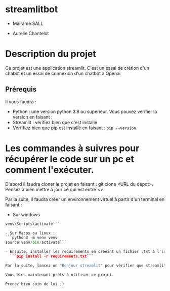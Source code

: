 # streamlitbot

* Mairame SALL

* Aurelie Chantelot


# Description du projet 

Ce projet est une application streamlit. C'est un essai de crétion d'un chabot et un essai de connexion d'un chatbot à Openai 

## Prérequis 

Il vous faudra : 
- Python : une version python 3.8 ou superieur. Vous pouvez verifier la version en faisant : 
- Streamlit : vérifiez bien que c'est installé 
- Vérfifiez bien que pip est installé en faisant : ```pip --version```


# Les commandes à suivres pour récupérer le code sur un pc et comment l'exécuter. 
D'abord il faudra cloner le projet en faisant : git clone <URL du dépot>. Pensez à bien mettre à jour ce qui est entre <>

Par la suite, il faudra créer un environnement virtuel à  partir d'un terminal en faisant : 
- Sur windows 
```python -m venv venv
venv\Scripts\activate```

- Sur Macos ou linux :
```python3 -m venv venv
source venv/bin/activate```

- Ensuite, installer les requirements en créeant un fichier .txt à l'intérieur de votre projet et ajouter la bibliothèque streamlit avec la commande suivante :
  ```pip install -r requirements.txt```

Par la suite, lancez un "Bonjour streamlit" pour vérifier que streamlit est correctement installé 

Vous êtes maintenant prêts à utiliser ce projet. 

Prenez bien soin de lui ;) 


